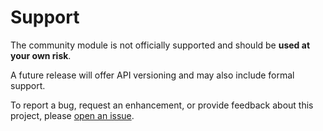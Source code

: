 Support
========================

The community module is not officially supported and should be **used at your own risk**.

A future release will offer API versioning and may also include formal support.

To report a bug, request an enhancement, or provide feedback about this project, please [open an issue](https://github.com/rubrikinc/PowerShell-Module/issues).